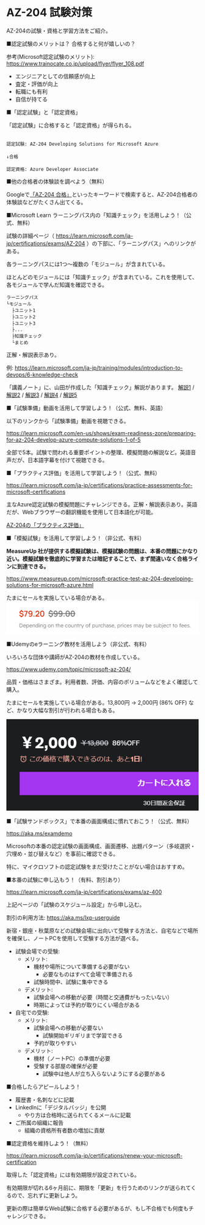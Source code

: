 # AZ-204 試験対策

AZ-204の試験・資格と学習方法をご紹介。

■認定試験のメリットは？ 合格すると何が嬉しいの？

参考(Microsoft認定試験のメリット): https://www.trainocate.co.jp/upload/flyer/flyer_108.pdf

- エンジニアとしての信頼感が向上
- 査定・評価が向上
- 転職にも有利
- 自信が持てる

■「認定試験」と「認定資格」

「認定試験」に合格すると「認定資格」が得られる。

```

認定試験: AZ-204 Developing Solutions for Microsoft Azure

↓合格

認定資格: Azure Developer Associate
```

■他の合格者の体験談を調べよう（無料）

Googleで[「AZ-204 合格」](https://www.google.com/search?q=az-204+%E5%90%88%E6%A0%BC)といったキーワードで検索すると、AZ-204合格者の体験談などがたくさん出てくる。

■Microsoft Learn ラーニングパス内の「知識チェック」を活用しよう！（公式、無料）

試験の詳細ページ（ https://learn.microsoft.com/ja-jp/certifications/exams/AZ-204 ）の下部に、「ラーニングパス」へのリンクがある。

各ラーニングパスには1つ～複数の「モジュール」が含まれている。

ほとんどのモジュールには「知識チェック」が含まれている。これを使用して、各モジュールで学んだ知識を確認できる。

```
ラーニングパス
└モジュール
  ├ユニット1
  ├ユニット2
  ├ユニット3
  ├...
  ├知識チェック
  └まとめ
```

正解・解説表示あり。

例:
https://learn.microsoft.com/ja-jp/training/modules/introduction-to-devops/6-knowledge-check

「講義ノート」に、山田が作成した「知識チェック」解説があります。
[解説1](day1.md) /
[解説2](day2.md) /
[解説3](day3.md) /
[解説4](day4.md) /
[解説5](day5.md)

■「試験準備」動画を活用して学習しよう！（公式、無料、英語）

以下のリンクから「試験準備」動画を視聴できる。

https://learn.microsoft.com/en-us/shows/exam-readiness-zone/preparing-for-az-204-develop-azure-compute-solutions-1-of-5

全部で5本。試験で問われる重要ポイントの整理、模擬問題の解説など。英語音声だが、日本語字幕を付けて視聴できる。

■「プラクティス評価」を活用して学習しよう！（公式、無料）

https://learn.microsoft.com/ja-jp/certifications/practice-assessments-for-microsoft-certifications

主なAzure認定試験の模擬問題にチャレンジできる。正解・解説表示あり。英語だが、Webブラウザーの翻訳機能を使用して日本語化が可能。

[AZ-204の「プラクティス評価」](https://learn.microsoft.com/ja-jp/certifications/exams/az-204/practice/assessment?assessment-type=practice&assessmentId=35)

■「模擬試験」を活用して学習しよう！（非公式、有料）

**MeasureUp 社が提供する模擬試験は、模擬試験の問題は、本番の問題にかなり近い。模擬試験を徹底的に学習または暗記することで、まず間違いなく合格ラインに到達できる。**

https://www.measureup.com/microsoft-practice-test-az-204-developing-solutions-for-microsoft-azure.html

たまにセールを実施している場合がある。
![](../AZ-400/images/ss-2023-04-27-04-22-22.png)

■Udemyのeラーニング教材を活用しよう（非公式、有料）

いろいろな団体や講師がAZ-204の教材を作成している。

https://www.udemy.com/topic/microsoft-az-204/

品質・価格はさまざま。利用者数、評価、内容のボリュームなどをよく確認して購入。

たまにセールを実施している場合がある。13,800円 → 2,000円 (86% OFF) など、かなり大幅な割引が行われる場合もある。

![](../AZ-400/images/ss-2023-04-27-04-20-59.png)

■「試験サンドボックス」で本番の画面構成に慣れておこう！（公式、無料）

https://aka.ms/examdemo

Microsoftの本番の認定試験の画面構成、画面遷移、出題パターン（多岐選択・穴埋め・並び替えなど）を事前に確認できる。

特に、マイクロソフトの認定試験をまだ受けたことがない場合はおすすめ。

■本番の試験に申し込もう！（有料、割引あり）

https://learn.microsoft.com/ja-jp/certifications/exams/az-400

上記ページの「試験のスケジュール設定」から申し込む。

割引の利用方法: https://aka.ms/lxp-userguide

新宿・銀座・秋葉原などの試験会場に出向いて受験する方法と、自宅などで場所を確保し、ノートPCを使用して受験する方法が選べる。

- 試験会場での受験:
  - メリット:
    - 機材や場所について準備する必要がない
      - 必要なものはすべて会場で準備される
    - 試験時間中、試験に集中できる
  - デメリット:
    - 試験会場への移動が必要（時間と交通費がもったいない）
    - 時期によっては予約が取りにくい場合がある
- 自宅での受験:
  - メリット:
    - 試験会場への移動が必要ない
      - 試験開始ギリギリまで学習できる
    - 予約が取りやすい
  - デメリット:
    - 機材（ノートPC）の準備が必要
    - 受験する部屋の確保が必要
      - 試験中は他人が立ち入らないようにする必要がある

■合格したらアピールしよう！

- 履歴書・名刺などに記載
- LinkedInに「デジタルバッジ」を公開
  - やり方は合格時に送られてくるメールに記載
- ご所属の組織に報告
  - 組織の資格所有者数の増加に貢献

■認定資格を維持しよう！（無料）

https://learn.microsoft.com/ja-jp/certifications/renew-your-microsoft-certification

取得した「認定資格」には有効期限が設定されている。

有効期限が切れる6ヶ月前に、期限を「更新」を行うためのリンクが送られてくるので、忘れずに更新しよう。

更新の際は簡単なWeb試験に合格する必要があるが、もし不合格でも何度もチャレンジできる。

